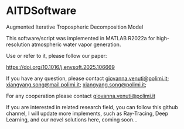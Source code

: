 # AITDSoftware
Augmented Iterative Tropospheric Decomposition Model

This software/script was implemented in MATLAB R2022a for high-resolution atmospheric water vapor generation. 

Use or refer to it, please follow our paper:

https://doi.org/10.1016/j.envsoft.2025.106669

If you have any question, please contact giovanna.venuti@polimi.it; xiangyang.song@mail.polimi.it; xiangyang.song@polimi.it;

For any cooperation please contact giovanna.venuti@polimi.it

If you are interested in related research field, you can follow this github channel, I will update more implements, such as Ray-Tracing, Deep Learning, and our novel solutions here, coming soon...
